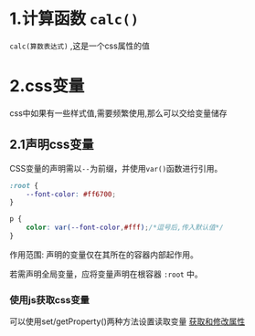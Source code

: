 # 1.计算函数 `calc()`

`calc(算数表达式)` ,这是一个css属性的值

# 2.css变量

css中如果有一些样式值,需要频繁使用,那么可以交给变量储存

## 2.1声明css变量

CSS变量的声明需以`--`为前缀，并使用`var()`函数进行引用。

```css
:root {
    --font-color: #ff6700;
}

p {
    color: var(--font-color,#fff);/*逗号后,传入默认值*/
}
```

作用范围: 声明的变量仅在其所在的容器内部起作用。

若需声明全局变量，应将变量声明在根容器 `:root` 中。

### 使用js获取css变量

可以使用set/getProperty()两种方法设置读取变量 [获取和修改属性](../03-JavaScript/09-DOM.md#3.CSS样式读取/修改) 



